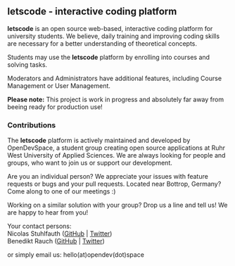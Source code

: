 ## letscode - interactive coding platform

**letscode** is an open source web-based, interactive coding platform for university students.
We believe, daily training and improving coding skills are necessary for a better understanding of theoretical concepts.

Students may use the **letscode** platform by enrolling into courses and solving tasks.

Moderators and Administrators have additional features, including Course Management or User Management.

**Please note:** This project is work in progress and absolutely far away from beeing ready for production use!

### Contributions

The **letscode** platform is actively maintained and developed by OpenDevSpace,
a student group creating open source applications at Ruhr West University of Applied Sciences.
We are always looking for people and groups, who want to join us or support our development.

Are you an individual person? We appreciate your issues with feature requests or bugs and your pull requests.
Located near Bottrop, Germany? Come along to one of our meetings :)

Working on a similar solution with your group? Drop us a line and tell us! We are happy to hear from you!

Your contact persons:<br>
Nicolas Stuhlfauth (<a href="https://github.com/nicostuhlfauth" target="_blank">GitHub</a> | <a href="https://twitter.com/nicostuhlfauth" target="_blank">Twitter</a>)<br>
Benedikt Rauch (<a href="https://github.com/benediktrauch" target="_blank">GitHub</a> | <a href="https://twitter.com/pingubene" target="_blank">Twitter</a>)

or simply email us: hello(at)opendev(dot)space
